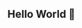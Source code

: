 ## Hello World 👋

<!--
**lucre-ph/lucre-ph** is a ✨ _special_ ✨ repository because its `README.md` (this file) appears on your GitHub profile.
My name is Lucrecia and I'm a Full Stack developer.

# Here's a list of my projects, feel free to check them out 😄
- Web-development:
- Javascript: 
- React JS:
- Backend:


📫 How to reach me: 
- 🔭 I’m currently working on ...
- 🌱 I’m currently learning ...

- ⚡ Fun fact: ...
-->
